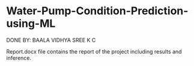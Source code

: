 # Water-Pump-Condition-Prediction-using-ML

DONE BY: BAALA VIDHYA SREE K C

Report.docx file contains the report of the project including results and inference.
